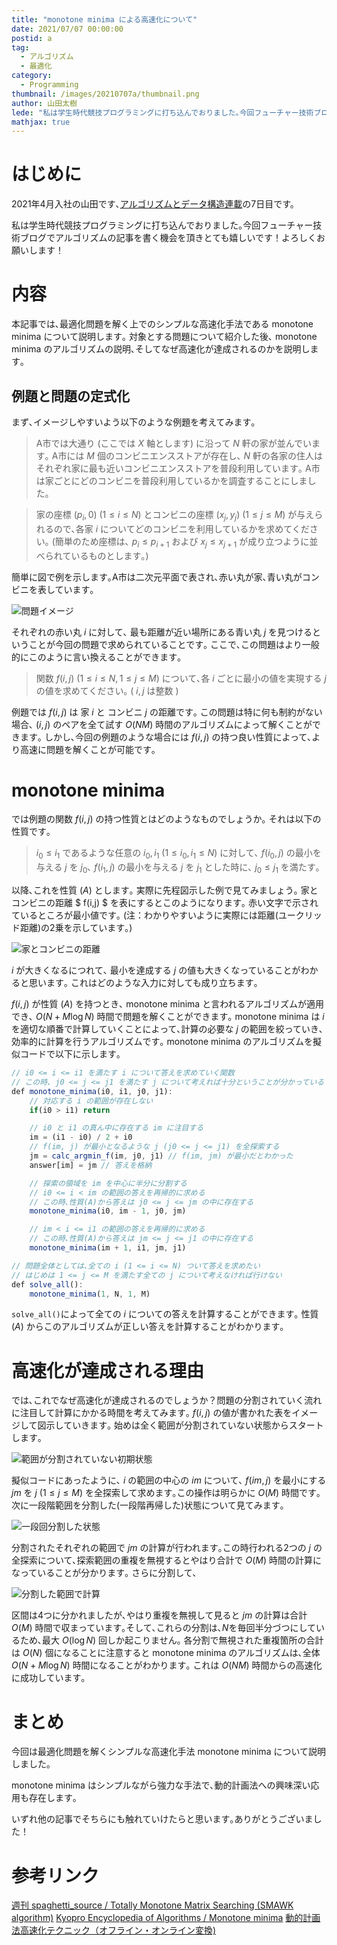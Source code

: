 ```yaml
---
title: "monotone minima による高速化について"
date: 2021/07/07 00:00:00
postid: a
tag:
  - アルゴリズム
  - 最適化
category:
  - Programming
thumbnail: /images/20210707a/thumbnail.png
author: 山田太樹
lede: "私は学生時代競技プログラミングに打ち込んでおりました｡今回フューチャー技術ブログでアルゴリズムの記事を書く機会を頂きとても嬉しいです！よろしくお願いします！本記事では､最適化問題を解く上でのシンプルな高速化手法である monotone minima について説明します｡"
mathjax: true
---
```

# はじめに

2021年4月入社の山田です､[アルゴリズムとデータ構造連載](/articles/20210628a/)の7日目です。

私は学生時代競技プログラミングに打ち込んでおりました｡今回フューチャー技術ブログでアルゴリズムの記事を書く機会を頂きとても嬉しいです！よろしくお願いします！

# 内容

本記事では､最適化問題を解く上でのシンプルな高速化手法である monotone minima について説明します｡
対象とする問題について紹介した後､ monotone minima のアルゴリズムの説明､そしてなぜ高速化が達成されるのかを説明します｡

## 例題と問題の定式化

まず､イメージしやすいよう以下のような例題を考えてみます｡

> A市では大通り (ここでは $X$ 軸とします) に沿って $N$ 軒の家が並んでいます｡ A市には $M$ 個のコンビニエンスストアが存在し､ $N$ 軒の各家の住人はそれぞれ家に最も近いコンビニエンスストアを普段利用しています｡ A市は家ごとにどのコンビニを普段利用しているかを調査することにしました｡

>家の座標 $(p_i,0)\ (1 \leq i \leq N)$ とコンビニの座標 $(x_j, y_j)\ (1 \leq j \leq M)$ が与えられるので､各家 $i$ についてどのコンビニを利用しているかを求めてください｡
(簡単のため座標は､ $p_i \leq p_{i+1}$ および $x_j \leq x_{j+1}$ が成り立つように並べられているものとします｡)

簡単に図で例を示します｡A市は二次元平面で表され､赤い丸が家､青い丸がコンビニを表しています｡

<img src="/images/20210707a/image.png" alt="問題イメージ" loading="lazy">

それぞれの赤い丸 $i$ に対して､ 最も距離が近い場所にある青い丸 $j$ を見つけるということが今回の問題で求められていることです｡
ここで､この問題はより一般的にこのように言い換えることができます｡

> 関数 $f(i,j)\ (1 \leq i \leq N, 1 \leq j \leq M)$ について､各 $i$ ごとに最小の値を実現する $j$ の値を求めてください｡
( $i,j$ は整数 )

例題では $f(i,j)$ は 家 $i$ と コンビニ $j$ の距離です｡
この問題は特に何も制約がない場合､ $(i,j)$ のペアを全て試す $O(NM)$ 時間のアルゴリズムによって解くことができます｡
しかし､今回の例題のような場合には $f(i,j)$ の持つ良い性質によって､より高速に問題を解くことが可能です｡

# monotone minima

では例題の関数 $f(i,j)$ の持つ性質とはどのようなものでしょうか｡
それは以下の性質です｡

>$i_0 \leq i_1$ であるような任意の $i_0, i_1\ (1 \leq i_0, i_1 \leq N)$ に対して､
$f(i_0,j)$ の最小を与える $j$ を $j_0$､ $f(i_1,j)$ の最小を与える $j$ を $j_1$ とした時に､ $j_0 \leq j_1$ を満たす｡

以降､これを性質 $(A)$ とします｡
実際に先程図示した例で見てみましょう｡ 家とコンビニの距離 $ f(i,j) $ を表にするとこのようになります｡
赤い文字で示されているところが最小値です｡
(注：わかりやすいように実際には距離(ユークリッド距離)の2乗を示しています｡)

<img src="/images/20210707a/image_2.png" alt="家とコンビニの距離" loading="lazy">

 $i$ が大きくなるにつれて､ 最小を達成する $j$ の値も大きくなっていることがわかると思います｡
これはどのような入力に対しても成り立ちます｡

$f(i,j)$ が性質 $(A)$ を持つとき､ monotone minima と言われるアルゴリズムが適用でき､ $O(N + M \log N)$ 時間で問題を解くことができます｡
monotone minima は $i$ を適切な順番で計算していくことによって､計算の必要な $j$ の範囲を絞っていき､効率的に計算を行うアルゴリズムです｡
monotone minima のアルゴリズムを擬似コードで以下に示します｡

```js
// i0 <= i <= i1 を満たす i について答えを求めていく関数
// この時､ j0 <= j <= j1 を満たす j について考えれば十分ということが分かっている
def monotone_minima(i0, i1, j0, j1):
    // 対応する i の範囲が存在しない
    if(i0 > i1) return

    // i0 と i1 の真ん中に存在する im に注目する
    im = (i1 - i0) / 2 + i0
    // f(im, j) が最小となるような j (j0 <= j <= j1) を全探索する
    jm = calc_argmin_f(im, j0, j1) // f(im, jm) が最小だとわかった
    answer[im] = jm // 答えを格納

    // 探索の領域を im を中心に半分に分割する
    // i0 <= i < im の範囲の答えを再帰的に求める
    // この時､性質(A)から答えは j0 <= j <= jm の中に存在する
    monotone_minima(i0, im - 1, j0, jm)

    // im < i <= i1 の範囲の答えを再帰的に求める
    // この時､性質(A)から答えは jm <= j <= j1 の中に存在する
    monotone_minima(im + 1, i1, jm, j1)

// 問題全体としては､全ての i (1 <= i <= N) ついて答えを求めたい
// はじめは 1 <= j <= M を満たす全ての j について考えなければ行けない
def solve_all():
    monotone_minima(1, N, 1, M)

```

`solve_all()`によって全ての $i$ についての答えを計算することができます｡
性質 $(A)$ からこのアルゴリズムが正しい答えを計算することがわかります｡

# 高速化が達成される理由

では､これでなぜ高速化が達成されるのでしょうか？問題の分割されていく流れに注目して計算にかかる時間を考えてみます｡
$f(i,j)$ の値が書かれた表をイメージして図示していきます｡
始めは全く範囲が分割されていない状態からスタートします｡

<img src="/images/20210707a/image_3.png" alt="範囲が分割されていない初期状態" loading="lazy">

擬似コードにあったように､ $i$ の範囲の中心の $im$ について､ $f(im, j)$ を最小にする $jm$ を $j\ (1 \leq j \leq M)$ を全探索して求めます｡この操作は明らかに $O(M)$ 時間です｡
次に一段階範囲を分割した(一段階再帰した)状態について見てみます｡

<img src="/images/20210707a/image_4.png" alt="一段回分割した状態" loading="lazy">

分割されたそれぞれの範囲で $jm$ の計算が行われます｡この時行われる2つの $j$ の全探索について､探索範囲の重複を無視するとやはり合計で $O(M)$ 時間の計算になっていることが分かります｡
さらに分割して､

<img src="/images/20210707a/image_5.png" alt="分割した範囲で計算" loading="lazy">

区間は4つに分かれましたが､やはり重複を無視して見ると $jm$ の計算は合計 $O(M)$ 時間で収まっています｡そして､これらの分割は､$N$を毎回半分づつにしているため､最大 $O(\log N)$ 回しか起こりません｡
各分割で無視された重複箇所の合計は $O(N)$ 個になることに注意すると monotone minima のアルゴリズムは､全体 $O(N + M \log N)$ 時間になることがわかります｡
これは $O(NM)$ 時間からの高速化に成功しています｡

# まとめ

今回は最適化問題を解くシンプルな高速化手法 monotone minima について説明しました｡

monotone minima はシンプルながら強力な手法で､動的計画法への興味深い応用も存在します｡

いずれ他の記事でそちらにも触れていけたらと思います｡ありがとうございました！

# 参考リンク

[週刊 spaghetti_source / Totally Monotone Matrix Searching (SMAWK algorithm)](https://topcoder-g-hatena-ne-jp.jag-icpc.org/spaghetti_source/20120923/1348327542.html)
[Kyopro Encyclopedia of Algorithms / Monotone minima](https://dic.kimiyuki.net/monotone-minima)
[動的計画法高速化テクニック（オフライン・オンライン変換)](https://qiita.com/tmaehara/items/0687af2cfb807cde7860)
